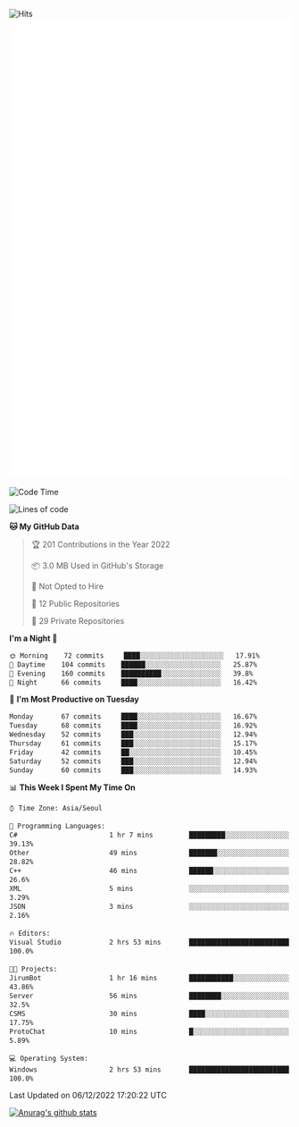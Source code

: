 ![Hits](https://hits.seeyoufarm.com/api/count/incr/badge.svg?url=https%3A%2F%2Fgithub.com%2Fkokose1234&count_bg=%2379C83D&title_bg=%23555555&icon=apple.svg&icon_color=%23E7E7E7&title=hits&edge_flat=false)
<br/>
![Metrics](https://github.com/kokose1234/kokose1234/blob/main/github-metrics.svg)

<!--START_SECTION:waka-->
![Code Time](http://img.shields.io/badge/Code%20Time-718%20hrs%2048%20mins-blue)

![Lines of code](https://img.shields.io/badge/From%20Hello%20World%20I%27ve%20Written-884%20Thousand%20lines%20of%20code-blue)

**🐱 My GitHub Data** 

> 🏆 201 Contributions in the Year 2022
 > 
> 📦 3.0 MB Used in GitHub's Storage 
 > 
> 🚫 Not Opted to Hire
 > 
> 📜 12 Public Repositories 
 > 
> 🔑 29 Private Repositories  
 > 
**I'm a Night 🦉** 

```text
🌞 Morning    72 commits     ████░░░░░░░░░░░░░░░░░░░░░   17.91% 
🌆 Daytime    104 commits    ██████░░░░░░░░░░░░░░░░░░░   25.87% 
🌃 Evening    160 commits    ██████████░░░░░░░░░░░░░░░   39.8% 
🌙 Night      66 commits     ████░░░░░░░░░░░░░░░░░░░░░   16.42%

```
📅 **I'm Most Productive on Tuesday** 

```text
Monday       67 commits     ████░░░░░░░░░░░░░░░░░░░░░   16.67% 
Tuesday      68 commits     ████░░░░░░░░░░░░░░░░░░░░░   16.92% 
Wednesday    52 commits     ███░░░░░░░░░░░░░░░░░░░░░░   12.94% 
Thursday     61 commits     ███░░░░░░░░░░░░░░░░░░░░░░   15.17% 
Friday       42 commits     ██░░░░░░░░░░░░░░░░░░░░░░░   10.45% 
Saturday     52 commits     ███░░░░░░░░░░░░░░░░░░░░░░   12.94% 
Sunday       60 commits     ███░░░░░░░░░░░░░░░░░░░░░░   14.93%

```


📊 **This Week I Spent My Time On** 

```text
⌚︎ Time Zone: Asia/Seoul

💬 Programming Languages: 
C#                       1 hr 7 mins         █████████░░░░░░░░░░░░░░░░   39.13% 
Other                    49 mins             ███████░░░░░░░░░░░░░░░░░░   28.82% 
C++                      46 mins             ██████░░░░░░░░░░░░░░░░░░░   26.6% 
XML                      5 mins              ░░░░░░░░░░░░░░░░░░░░░░░░░   3.29% 
JSON                     3 mins              ░░░░░░░░░░░░░░░░░░░░░░░░░   2.16%

🔥 Editors: 
Visual Studio            2 hrs 53 mins       █████████████████████████   100.0%

🐱‍💻 Projects: 
JirumBot                 1 hr 16 mins        ███████████░░░░░░░░░░░░░░   43.86% 
Server                   56 mins             ████████░░░░░░░░░░░░░░░░░   32.5% 
CSMS                     30 mins             ████░░░░░░░░░░░░░░░░░░░░░   17.75% 
ProtoChat                10 mins             █░░░░░░░░░░░░░░░░░░░░░░░░   5.89%

💻 Operating System: 
Windows                  2 hrs 53 mins       █████████████████████████   100.0%

```


 Last Updated on 06/12/2022 17:20:22 UTC
<!--END_SECTION:waka-->

[![Anurag's github stats](https://github-readme-stats.vercel.app/api?username=kokose1234&theme=dracula)](https://github.com/anuraghazra/github-readme-stats)



	
